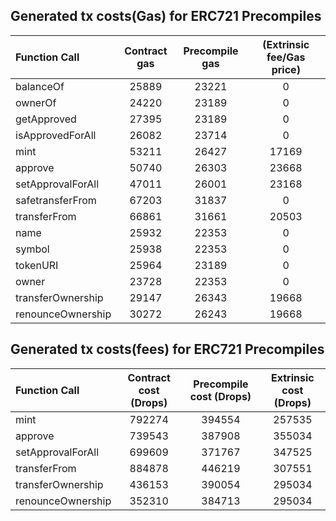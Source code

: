 ## Generated tx costs(Gas) for ERC721 Precompiles

| Function Call     | Contract gas | Precompile gas | (Extrinsic fee/Gas price) |
|:------------------|:------------:|:--------------:|:-------------------------:|
| balanceOf         |    25889     |     23221      |             0             |
| ownerOf           |    24220     |     23189      |             0             |
| getApproved       |    27395     |     23189      |             0             |
| isApprovedForAll  |    26082     |     23714      |             0             |
| mint              |    53211     |     26427      |           17169           |
| approve           |    50740     |     26303      |           23668           |
| setApprovalForAll |    47011     |     26001      |           23168           |
| safetransferFrom  |    67203     |     31837      |             0             |
| transferFrom      |    66861     |     31661      |           20503           |
| name              |    25932     |     22353      |             0             |
| symbol            |    25938     |     22353      |             0             |
| tokenURI          |    25964     |     23189      |             0             |
| owner             |    23728     |     22353      |             0             |
| transferOwnership |    29147     |     26343      |           19668           |
| renounceOwnership |    30272     |     26243      |           19668           |


## Generated tx costs(fees) for ERC721 Precompiles

| Function Call     | Contract cost (Drops) | Precompile cost (Drops) | Extrinsic cost (Drops) |
|:------------------|:---------------------:|:-----------------------:|:----------------------:|
| mint              |        792274         |         394554          |         257535         |
| approve           |        739543         |         387908          |         355034         |
| setApprovalForAll |        699609         |         371767          |         347525         |
| transferFrom      |        884878         |         446219          |         307551         |
| transferOwnership |        436153         |         390054          |         295034         |
| renounceOwnership |        352310         |         384713          |         295034         |
